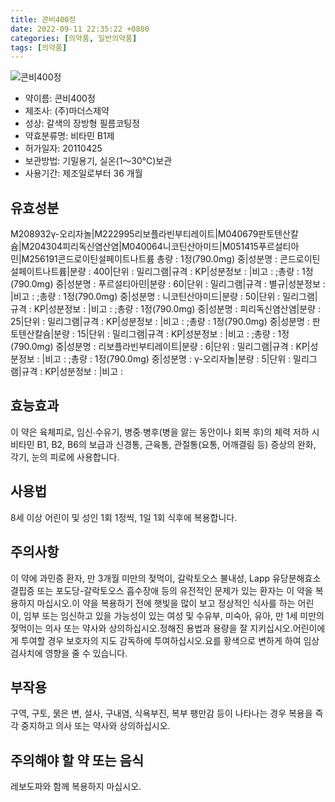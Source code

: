 ```yaml
---
title: 콘비400정
date: 2022-09-11 22:35:22 +0800
categories: [의약품, 일반의약품]
tags: [의약품]
---
```

![콘비400정](https://nedrug.mfds.go.kr/pbp/cmn/itemImageDownload/1N1Z0LZLCX0)

- 약이름: 콘비400정
- 제조사: (주)마더스제약
- 성상: 갈색의 장방형 필름코팅정
- 약효분류명: 비타민 B1제
- 허가일자: 20110425
- 보관방법: 기밀용기, 실온(1～30℃)보관
- 사용기간: 제조일로부터 36 개월
## 유효성분
M208932γ-오리자놀|M222995리보플라빈부티레이트|M040679판토텐산칼슘|M204304피리독신염산염|M040064니코틴산아미드|M051415푸르설티아민|M256191콘드로이틴설페이트나트륨
총량 : 1정(790.0mg) 중|성분명 : 콘드로이틴설페이트나트륨|분량 : 400|단위 : 밀리그램|규격 : KP|성분정보 : |비고 : ;총량 : 1정(790.0mg) 중|성분명 : 푸르설티아민|분량 : 60|단위 : 밀리그램|규격 : 별규|성분정보 : |비고 : ;총량 : 1정(790.0mg) 중|성분명 : 니코틴산아미드|분량 : 50|단위 : 밀리그램|규격 : KP|성분정보 : |비고 : ;총량 : 1정(790.0mg) 중|성분명 : 피리독신염산염|분량 : 25|단위 : 밀리그램|규격 : KP|성분정보 : |비고 : ;총량 : 1정(790.0mg) 중|성분명 : 판토텐산칼슘|분량 : 15|단위 : 밀리그램|규격 : KP|성분정보 : |비고 : ;총량 : 1정(790.0mg) 중|성분명 : 리보플라빈부티레이트|분량 : 6|단위 : 밀리그램|규격 : KP|성분정보 : |비고 : ;총량 : 1정(790.0mg) 중|성분명 : γ-오리자놀|분량 : 5|단위 : 밀리그램|규격 : KP|성분정보 : |비고 :
## 효능효과
이 약은 육체피로, 임신∙수유기, 병중∙병후(병을 앓는 동안이나 회복 후)의 체력 저하 시 비타민 B1, B2, B6의 보급과 신경통, 근육통, 관절통(요통, 어깨결림 등) 증상의 완화, 각기, 눈의 피로에 사용합니다.
## 사용법
8세 이상 어린이 및 성인 1회 1정씩, 1일 1회 식후에 복용합니다.
## 주의사항
이 약에 과민증 환자, 만 3개월 미만의 젖먹이, 갈락토오스 불내성, Lapp 유당분해효소 결핍증 또는 포도당-갈락토오스 흡수장애 등의 유전적인 문제가 있는 환자는 이 약을 복용하지 마십시오.이 약을 복용하기 전에 햇빛을 많이 보고 정상적인 식사를 하는 어린이, 임부 또는 임신하고 있을 가능성이 있는 여성 및 수유부, 미숙아, 유아, 만 1세 미만의 젖먹이는 의사 또는 약사와 상의하십시오.정해진 용법과 용량을 잘 지키십시오.어린이에게 투여할 경우 보호자의 지도 감독하에 투여하십시오.요를 황색으로 변하게 하여 임상검사치에 영향을 줄 수 있습니다.
## 부작용
구역, 구토, 묽은 변, 설사, 구내염, 식욕부진, 복부 팽만감 등이 나타나는 경우 복용을 즉각 중지하고 의사 또는 약사와 상의하십시오.
## 주의해야 할 약 또는 음식
레보도파와 함께 복용하지 마십시오.
